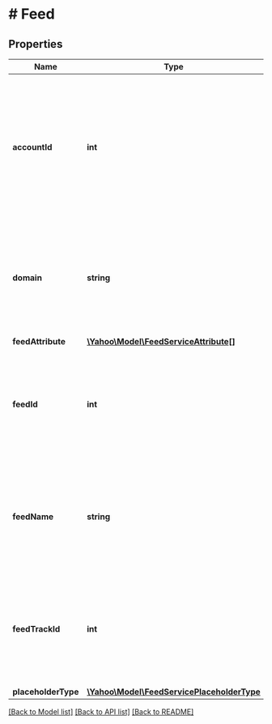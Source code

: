 # # Feed

## Properties

Name | Type | Description | Notes
------------ | ------------- | ------------- | -------------
**accountId** | **int** | &lt;div lang&#x3D;\&quot;ja\&quot;&gt;アカウントIDです。&lt;br&gt;※入稿の仕様変更により不要になりました。&lt;br&gt; このフィールドは、レスポンスの際に返却されますが、リクエストの際には無視されます。&lt;/div&gt;&lt;div lang&#x3D;\&quot;en\&quot;&gt;Account ID.&lt;br&gt;*Not required by design change on editorials.　&lt;br&gt; Although this field will be returned in the response, it will be ignored on input. &lt;/div&gt; | [optional] 
**domain** | **string** | &lt;div lang&#x3D;\&quot;ja\&quot;&gt;ドメインです。&lt;br&gt; このフィールドは、ADD時に省略可能となり、SETおよびREMOVE時に無視されます。&lt;/div&gt;&lt;div lang&#x3D;\&quot;en\&quot;&gt;Domain.　&lt;br&gt;This field is optional in ADD operation, and will be ignored in SET and REMOVE operation.&lt;/div&gt; | [optional] 
**feedAttribute** | [**\Yahoo\Model\FeedServiceAttribute[]**](FeedServiceAttribute.md) |  | [optional] 
**feedId** | **int** | &lt;div lang&#x3D;\&quot;ja\&quot;&gt;FeedIDです。&lt;br&gt;このフィールドは、SETおよびREMOVE時に必須となり、ADD時は無視されます。&lt;/div&gt;&lt;div lang&#x3D;\&quot;en\&quot;&gt;Feed ID. &lt;br&gt;This field is required in SET and REMOVE operation, and will be ignored in ADD operation.&lt;/div&gt; | [optional] 
**feedName** | **string** | &lt;div lang&#x3D;\&quot;ja\&quot;&gt;Feedのリスト名です。&lt;br&gt;このフィールドは、ADD時に必須となり、SETおよびREMOVE時に無視されます。&lt;/div&gt;&lt;div lang&#x3D;\&quot;en\&quot;&gt;List name of Feed. &lt;br&gt;This field is required in ADD operation, and will be ignored in SET and REMOVE operation.&lt;/div&gt; | [optional] 
**feedTrackId** | **int** | &lt;div lang&#x3D;\&quot;ja\&quot;&gt;Feedのトラッキング用IDです。&lt;br&gt; このフィールドは、レスポンスの際に返却されますが、リクエストの際には無視されます。&lt;/div&gt;&lt;div lang&#x3D;\&quot;en\&quot;&gt;Tracking ID of Feed. &lt;br&gt; Although this field will be returned in the response, it will be ignored on input. &lt;/div&gt; | [optional] 
**placeholderType** | [**\Yahoo\Model\FeedServicePlaceholderType**](FeedServicePlaceholderType.md) |  | [optional] 

[[Back to Model list]](../../README.md#documentation-for-models) [[Back to API list]](../../README.md#documentation-for-api-endpoints) [[Back to README]](../../README.md)


